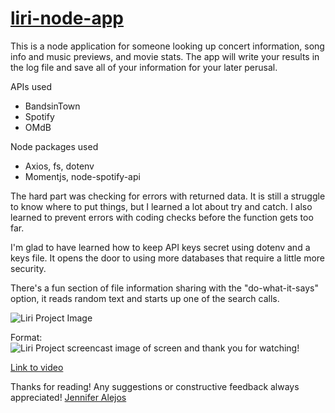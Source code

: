 # [liri-node-app](https://drive.google.com/file/d/1L-5UOmtUHh4QRJBP9LIeDQTlCYjDvqQK/view)

This is a node application for someone looking up concert information, song info and music previews, and movie stats. The app will write your results in the log file and save all of your information for your later perusal.

APIs used
* BandsinTown
* Spotify
* OMdB

Node packages used
* Axios, fs, dotenv
* Momentjs, node-spotify-api


The hard part was checking for errors with returned data. It is still a struggle to know where to put things, but I learned a lot about try and catch. I also learned to prevent errors with coding checks before the function gets too far. 


I'm glad to have learned how to keep API keys secret using dotenv and a keys file. It opens the door to using more databases that require a little more security.


There's a fun section of file information sharing with the "do-what-it-says" option, it reads random text and starts up one of the search calls.

![Liri Project Image](/images/node_screencast_img.png)

Format: ![Liri Project screencast image of screen and thank you for watching!](https://drive.google.com/file/d/1L-5UOmtUHh4QRJBP9LIeDQTlCYjDvqQK/view)

[Link to video](https://drive.google.com/file/d/1L-5UOmtUHh4QRJBP9LIeDQTlCYjDvqQK/view)

Thanks for reading! Any suggestions or constructive feedback always appreciated!
[Jennifer Alejos](http://www.jenalejos.com)
